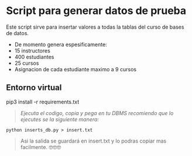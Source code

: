# Script para generar datos de prueba

Este script sirve para insertar valores a todas la tablas del curso de bases de datos.

* De momento genera espesificamente:
* 15 instructores
* 400 estudiantes
* 25 cursos
* Asignacion de cada estudiante maximo a 9 cursos

## **Entorno virtual**

pip3 install -r requirements.txt


> *Ejecuta el codigo, copia y pega en tu DBMS 
>  recomiendo que lo ejecutes se la siguiente manera:*

```
python inserts_db.py > insert.txt
```
>Asi la salida se guardará en insert.txt y lo podras copiar mas facilmente. 🤓🤓🤓
